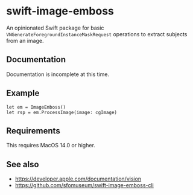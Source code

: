# swift-image-emboss

An opinionated Swift package for basic `VNGenerateForegroundInstanceMaskRequest` operations to extract subjects from an image.

## Documentation

Documentation is incomplete at this time.

## Example

```
let em = ImageEmboss()
let rsp = em.ProcessImage(image: cgImage)
```

## Requirements

This requires MacOS 14.0 or higher.

## See also

* https://developer.apple.com/documentation/vision
* https://github.com/sfomuseum/swift-image-emboss-cli